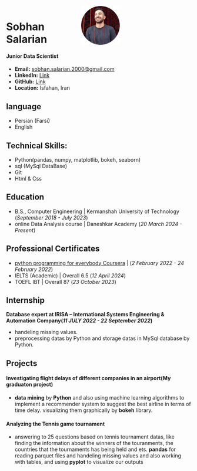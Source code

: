 <div style="float: right; margin-left: 20px">
    <img src="assets/images/image.png" style="width: 35%; height: auto;">
</div>

# Sobhan Salarian
#### **Junior Data Scientist**
- **Email:** sobhan.salarian.2000@gmail.com
- **LinkedIn:** [Link](https://www.linkedin.com/in/sobhansalarian/)
- **GitHub:** [Link](https://github.com/SobhanSalarian)
- **Location:** Isfahan, Iran

## language 
- Persian (Farsi)
- English 

## Technical Skills:
- Python(pandas, numpy, matplotlib, bokeh, seaborn)
- sql (MySql DataBase)
- Git
- Html & Css


## Education			        		
- B.S., Computer Engineering | Kermanshah University of Technology (_September 2018 - July 2023_)
- online Data Analysis course | Daneshkar Academy (_20 March 2024 - Present_)

## Professional Certificates 
- [python programming for everybody Coursera](https://www.coursera.org/account/accomplishments/verify/3ZV47Y5S69FE?utm_source=link&utm_medium=certificate&utm_content=cert_image&utm_campaign=sharing_cta&utm_product=course) | (_2 February 2022 - 24 February 2022_)
- IELTS (Academic) | Overall 6.5 (_12 April 2024_)
- TOEFL IBT | Overall 87 (_23 October 2023_)

## Internship
**Database expert at IRISA – International Systems Engineering & Automation Company(_11 JULY 2022 - 22 September 2022_)**
- handeling missing values.
- preprocessing datas by Python and storage datas in MySql database by Python.

## Projects
#### Investigating flight delays of different companies in an airport(My graduaton project)
 - **data mining** by **Python** and also using machine learning algorithms to implement a recommender system to suggest the best airline in terms of time delay. visualizing  them graphically by **bokeh** library.

#### Analyzing the Tennis game tournament  
 - answering to 25 questions based on tennis tournament datas, like finding the information about the winners of the touranments, the countries that the tournaments has being held and ets. **pandas** for reading parquet files and handeling missing values and also working with tables, and using **pyplot** to visualize our outputs


